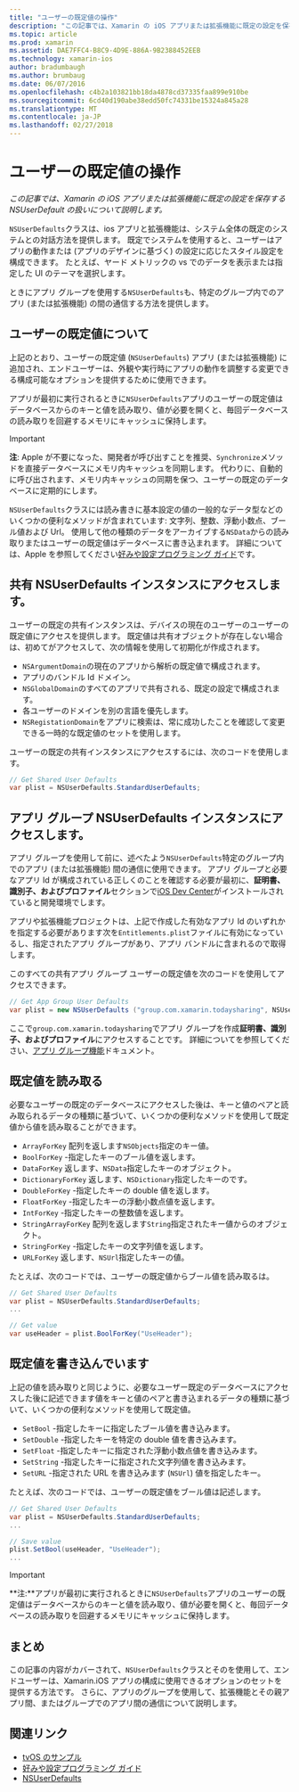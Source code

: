 ```yaml
---
title: "ユーザーの既定値の操作"
description: "この記事では、Xamarin の iOS アプリまたは拡張機能に既定の設定を保存する NSUserDefault の扱いについて説明します。"
ms.topic: article
ms.prod: xamarin
ms.assetid: DAE7FFC4-B8C9-4D9E-886A-9B2388452EEB
ms.technology: xamarin-ios
author: bradumbaugh
ms.author: brumbaug
ms.date: 06/07/2016
ms.openlocfilehash: c4b2a103821bb18da4878cd37335faa899e910be
ms.sourcegitcommit: 6cd40d190abe38edd50fc74331be15324a845a28
ms.translationtype: MT
ms.contentlocale: ja-JP
ms.lasthandoff: 02/27/2018
---
```

# <a name="working-with-user-defaults"></a>ユーザーの既定値の操作

_この記事では、Xamarin の iOS アプリまたは拡張機能に既定の設定を保存する NSUserDefault の扱いについて説明します。_


`NSUserDefaults`クラスは、ios アプリと拡張機能は、システム全体の既定のシステムとの対話方法を提供します。 既定でシステムを使用すると、ユーザーはアプリの動作または (アプリのデザインに基づく) の設定に応じたスタイル設定を構成できます。 たとえば、ヤード メトリックの vs でのデータを表示または指定した UI のテーマを選択します。

ときにアプリ グループを使用する`NSUserDefaults`も、特定のグループ内でのアプリ (または拡張機能) の間の通信する方法を提供します。

<a name="About-User-Defaults" />

## <a name="about-user-defaults"></a>ユーザーの既定値について

上記のとおり、ユーザーの既定値 (`NSUserDefaults`) アプリ (または拡張機能) に追加され、エンドユーザーは、外観や実行時にアプリの動作を調整する変更できる構成可能なオプションを提供するために使用できます。

アプリが最初に実行されるときに`NSUserDefaults`アプリのユーザーの既定値はデータベースからのキーと値を読み取り、値が必要を開くと、毎回データベースの読み取りを回避するメモリにキャッシュに保持します。 

> [!IMPORTANT]
> **注**: Apple が不要になった、開発者が呼び出すことを推奨、`Synchronize`メソッドを直接データベースにメモリ内キャッシュを同期します。 代わりに、自動的に呼び出されます、メモリ内キャッシュの同期を保つ、ユーザーの既定のデータベースに定期的にします。

`NSUserDefaults`クラスには読み書きに基本設定の値の一般的なデータ型などのいくつかの便利なメソッドが含まれています: 文字列、整数、浮動小数点、ブール値および Url。 使用して他の種類のデータをアーカイブする`NSData`からの読み取りまたはユーザーの既定値はデータベースに書き込まれます。 詳細については、Apple を参照してください[好みや設定プログラミング ガイド](https://developer.apple.com/library/mac/documentation/Cocoa/Conceptual/UserDefaults/Introduction/Introduction.html#//apple_ref/doc/uid/10000059i)です。

<a name="Accessing-the-Shared-NSUserDefaults-Instance" />

## <a name="accessing-the-shared-nsuserdefaults-instance"></a>共有 NSUserDefaults インスタンスにアクセスします。 

ユーザーの既定の共有インスタンスは、デバイスの現在のユーザーのユーザーの既定値にアクセスを提供します。 既定値は共有オブジェクトが存在しない場合は、初めてがアクセスして、次の情報を使用して初期化が作成されます。

- `NSArgumentDomain`の現在のアプリから解析の既定値で構成されます。
- アプリのバンドル Id ドメイン。
- `NSGlobalDomain`のすべてのアプリで共有される、既定の設定で構成されます。
- 各ユーザーのドメインを別の言語を優先します。
- `NSRegistationDomain`をアプリに検索は、常に成功したことを確認して変更できる一時的な既定値のセットを使用します。

ユーザーの既定の共有インスタンスにアクセスするには、次のコードを使用します。

```csharp
// Get Shared User Defaults
var plist = NSUserDefaults.StandardUserDefaults;
```

<a name="Accessing-an-App-Group-NSUserDefaults-Instance" />

## <a name="accessing-an-app-group-nsuserdefaults-instance"></a>アプリ グループ NSUserDefaults インスタンスにアクセスします。

アプリ グループを使用して前に、述べたよう`NSUserDefaults`特定のグループ内でのアプリ (または拡張機能) 間の通信に使用できます。 アプリ グループと必要なアプリ Id が構成されている正しくのことを確認する必要が最初に、**証明書、識別子、およびプロファイル**セクションで[iOS Dev Center](https://developer.apple.com/devcenter/ios/)がインストールされていると開発環境でします。

アプリや拡張機能プロジェクトは、上記で作成した有効なアプリ Id のいずれかを指定する必要があります次を`Entitlements.plist`ファイルに有効になっているし、指定されたアプリ グループがあり、アプリ バンドルに含まれるので取得します。

このすべての共有アプリ グループ ユーザーの既定値を次のコードを使用してアクセスできます。

```csharp
// Get App Group User Defaults
var plist = new NSUserDefaults ("group.com.xamarin.todaysharing", NSUserDefaultsType.SuiteName);
```

ここで`group.com.xamarin.todaysharing`でアプリ グループを作成**証明書、識別子、およびプロファイル**にアクセスすることです。 詳細についてを参照してください、[アプリ グループ機能](~/ios/deploy-test/provisioning/capabilities/app-groups-capabilities.md)ドキュメント。

<a name="Reading-Default-Values" />

## <a name="reading-default-values"></a>既定値を読み取る

必要なユーザーの既定のデータベースにアクセスした後は、キーと値のペアと読み取られるデータの種類に基づいて、いくつかの便利なメソッドを使用して既定値から値を読み取ることができます。

- `ArrayForKey` 配列を返します`NSObjects`指定のキー値。
- `BoolForKey` -指定したキーのブール値を返します。
- `DataForKey` 返します、`NSData`指定したキーのオブジェクト。
- `DictionaryForKey` 返します、`NSDictionary`指定したキーのです。
- `DoubleForKey` -指定したキーの double 値を返します。
- `FloatForKey` -指定したキーの浮動小数点値を返します。
- `IntForKey` -指定したキーの整数値を返します。
- `StringArrayForKey` 配列を返します`String`指定されたキー値からのオブジェクト。
- `StringForKey` -指定したキーの文字列値を返します。
- `URLForKey` 返します、`NSUrl`指定したキーの値。

たとえば、次のコードでは、ユーザーの既定値からブール値を読み取るは。

```csharp
// Get Shared User Defaults
var plist = NSUserDefaults.StandardUserDefaults;
...

// Get value
var useHeader = plist.BoolForKey("UseHeader");

```

<a name="Writing-Default-Values" />

## <a name="writing-default-values"></a>既定値を書き込んでいます

上記の値を読み取りと同じように、必要なユーザー既定のデータベースにアクセスした後に記述できます値をキーと値のペアと書き込まれるデータの種類に基づいて、いくつかの便利なメソッドを使用して既定値。

- `SetBool` -指定したキーに指定したブール値を書き込みます。
- `SetDouble` -指定したキーを特定の double 値を書き込みます。
- `SetFloat` -指定したキーに指定された浮動小数点値を書き込みます。
- `SetString` -指定したキーに指定された文字列値を書き込みます。
- `SetURL` -指定された URL を書き込みます (`NSUrl`) 値を指定したキー。

たとえば、次のコードでは、ユーザーの既定値をブール値は記述します。

```csharp
// Get Shared User Defaults
var plist = NSUserDefaults.StandardUserDefaults;
...

// Save value
plist.SetBool(useHeader, "UseHeader");
...

```

> [!IMPORTANT]
> **注:**アプリが最初に実行されるときに`NSUserDefaults`アプリのユーザーの既定値はデータベースからのキーと値を読み取り、値が必要を開くと、毎回データベースの読み取りを回避するメモリにキャッシュに保持します。



<a name="Summary" />

## <a name="summary"></a>まとめ

この記事の内容がカバーされて、`NSUserDefaults`クラスとそのを使用して、エンドユーザーは、Xamarin.iOS アプリの構成に使用できるオプションのセットを提供する方法です。 さらに、アプリのグループを使用して、拡張機能とその親アプリ間、またはグループでのアプリ間の通信について説明します。


## <a name="related-links"></a>関連リンク

- [tvOS のサンプル](https://developer.xamarin.com/samples/tvos/all/)
- [好みや設定プログラミング ガイド](https://developer.apple.com/library/mac/documentation/Cocoa/Conceptual/UserDefaults/Introduction/Introduction.html#//apple_ref/doc/uid/10000059i)
- [NSUserDefaults](https://developer.apple.com/library/mac/documentation/Cocoa/Reference/Foundation/Classes/NSUserDefaults_Class/#//apple_ref/doc/constant_group/NSUserDefaults_Domains)
